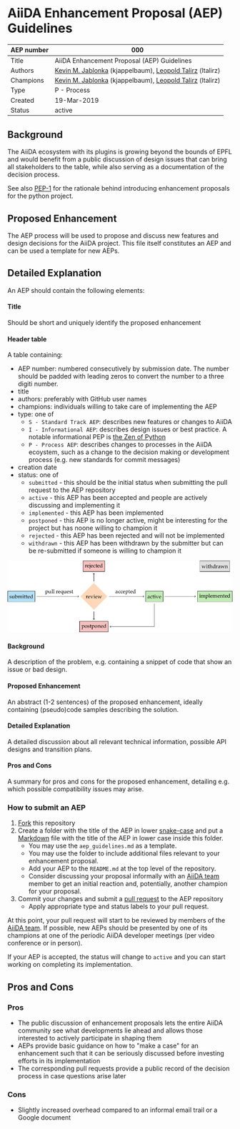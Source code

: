 # AiiDA Enhancement Proposal (AEP) Guidelines

| AEP number | 000                                                          |
|------------|--------------------------------------------------------------|
| Title      | AiiDA Enhancement Proposal (AEP) Guidelines                  |
| Authors    | [Kevin M. Jablonka](mailto:kevin.jablonka@epfl.ch) (kjappelbaum), [Leopold Talirz](mailto:leopold.talirz@epfl.ch) (ltalirz)|
| Champions  | [Kevin M. Jablonka](mailto:kevin.jablonka@epfl.ch) (kjappelbaum), [Leopold Talirz](mailto:leopold.talirz@epfl.ch) (ltalirz)|
| Type       | P - Process                                                  |
| Created    | 19-Mar-2019                                                  |
| Status     | active                                                       |

## Background 
The AiiDA ecosystem with its plugins is growing beyond the bounds of EPFL
and would benefit from a public discussion of design issues that can bring 
all stakeholders to the table, while also serving as a documentation of the decision process.

See also [PEP-1](https://www.python.org/dev/peps/pep-0001/) for the rationale behind
introducing enhancement proposals for the python project. 

## Proposed Enhancement 
The AEP process will be used to propose and discuss new features and design decisions for the AiiDA project. 
This file itself constitutes an AEP and can be used a template for new AEPs. 

## Detailed Explanation 
An AEP should contain the following elements:

#### Title

Should be short and uniquely identify the proposed enhancement

#### Header table

A table containing:
  * AEP number: numbered consecutively by submission date. The number should be padded 
    with leading zeros to convert the number to a three digiti number.
  * title
  * authors: preferably with GitHub user names
  * champions: individuals willing to take care of implementing the AEP
  * type: one of
    * `S - Standard Track AEP`: describes new features or changes to AiiDA
    * `I - Informational AEP`: describes design issues or best practice. A notable informational PEP is [the Zen of Python](https://www.python.org/dev/peps/pep-0020/)
    * `P - Process AEP`: describes changes to processes in the AiiDA ecoystem, such as a change to the decision making or development process (e.g. new standards for commit messages)
  * creation date
  * status: one of
    * `submitted` - this should be the initial status when submitting the pull request to the AEP repository
    * `active` - this AEP has been accepted and people are actively discussing and implementing it
    * `implemented` - this AEP has been implemented
    * `postponed` - this AEP is no longer active, might be interesting for the project but has noone willing to champion it
    * `rejected` - this AEP has been rejected and will not be implemented
    * `withdrawn` - this AEP has been withdrawn by the submitter but can be re-submitted if someone is willing to champion it

![AEP submission process](aep_diagram.png) 

#### Background

A description of the problem, e.g. containing a snippet of code that show an issue or bad design.

#### Proposed Enhancement

An abstract (1-2 sentences) of the proposed enhancement, ideally containing (pseudo)code samples describing the solution.

#### Detailed Explanation

A detailed discussion about all relevant technical information, possible API designs and transition plans.

#### Pros and Cons

A summary for pros and cons for the proposed enhancement, detailing e.g. which possible compatibility issues may arise.

### How to submit an AEP

1. [Fork](https://help.github.com/en/articles/fork-a-repo) this repository
2. Create a folder with the title of the AEP in lower [snake-case](https://en.wikipedia.org/wiki/Snake_case)
   and put a [Markdown](https://guides.github.com/features/mastering-markdown/) file with the title of the AEP in lower case inside this folder.
     * You may use the `aep_guidelines.md` as a template.
     * You may use the folder to include additional files relevant to your enhancement proposal.
     * Add your AEP to the `README.md` at the top level of the repository.
     * Consider discussing your proposal informally with an [AiiDA team](https://github.com/orgs/aiidateam/people) member to get an initial reaction
       and, potentially, another champion for your proposal.
3. Commit your changes and submit a [pull request](https://help.github.com/en/articles/creating-a-pull-request) to the AEP repository
     * Apply appropriate type and status labels to your pull request.


At this point, your pull request will start to be reviewed by members of the [AiiDA team](https://github.com/orgs/aiidateam/people).
If possible, new AEPs should be presented by one of its champions at one of the periodic AiiDA developer meetings (per video conference or in person).

If your AEP is accepted, the status will change to `active` and you can start working on completing its implementation.

## Pros and Cons 

### Pros
* The public discussion of enhancement proposals lets the entire AiiDA community see what developments lie ahead
  and allows those interested to actively participate in shaping them
* AEPs provide basic guidance on how to "make a case" for an enhancement such that it can be seriously discussed
  before investing efforts in its implementation
* The corresponding pull requests provide a public record of the decision process in case questions arise later

### Cons
* Slightly increased overhead compared to an informal email trail or a Google document
